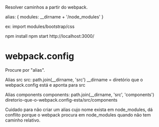 Resolver caminhos a partir do webpack.

 alias: {
    modules: __dirname + '/node_modules'
}

ex: import modules/bootstrap/css




npm install
npm start
http://localhost:3000/


# webpack.config
Procure por "alias".

Alias src
src: path.join(__dirname, 'src')
__dirname = diretório que o webpack.config está e aponta para src

Alias components
components: path.join(__dirname, 'src', 'components')
diretorio-que-o-webpack.config-esta/src/components

Cuidado para não criar um alias cujo nome exista em node_modules, dá conflito
porque o webpack procura em node_modules quando não tem caminho relativo.